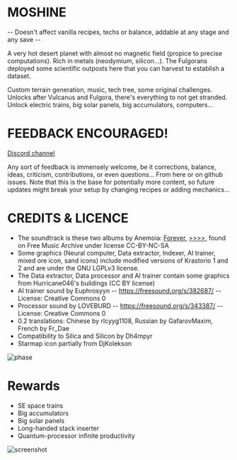 # MOSHINE

-- Doesn't affect vanilla recipes, techs or balance, addable at any stage and any save --

A very hot desert planet with almost no magnetic field (propice to precise computations). Rich in metals (neodymium, silicon...). The Fulgorans deployed some scientific outposts here that you can harvest to establish a dataset.

Custom terrain generation, music, tech tree, some original challenges. Unlocks after Vulcanus and Fulgora, there's everything to not get stranded. Unlock electric trains, big solar panels, big accumulators, computers...

# FEEDBACK ENCOURAGED!

[Discord channel](https://discord.com/channels/1309620686347702372/1337535208957677579)

Any sort of feedback is immensely welcome, be it corrections, balance, ideas, criticism, contributions, or even questions... From here or on github issues. Note that this is the base for potentially more content, so future updates might break your setup by changing recipes or adding mechanics...

# CREDITS & LICENCE
- The soundtrack is these two albums by Anemoia: [Forever](https://freemusicarchive.org/music/anemoia/forever), [>>>>](https://freemusicarchive.org/music/anemoia/-6), found on Free Music Archive under license CC-BY-NC-SA
- Some graphics (Neural computer, Data extractor, Indexer, AI trainer, mixed ore icon, sand icons) include modified versions of Krastorio 1 and 2 and are under the GNU LGPLv3 license.
- The Data extractor, Data processor and AI trainer contain some graphics from Hurricane046's buildings (CC BY license)
- AI trainer sound by Euphrosyyn -- https://freesound.org/s/382687/ -- License: Creative Commons 0
- Processor sound by LOVEBURD -- https://freesound.org/s/343387/ -- License: Creative Commons 0
- 0.2 translations: Chinese by rlcyyg1108, Russian by GafarovMaxim, French by Fr_Dae
- Compatibility to Silica and Silicon by Dh4mpyr
- Starmap icon partially from DjKolekson

![phase](https://i.imgur.com/UvsKNpJ.png)

# Rewards
- SE space trains
- Big accumulators
- Big solar panels
- Long-handed stack inserter
- Quantum-processor infinite productivity

![screenshot](https://i.imgur.com/0jmHYaH.png)